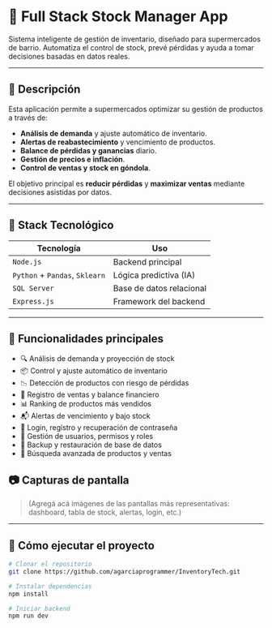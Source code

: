 # 🧠 Full Stack Stock Manager App

Sistema inteligente de gestión de inventario, diseñado para supermercados de barrio. Automatiza el control de stock, prevé pérdidas y ayuda a tomar decisiones basadas en datos reales.

---

## 🧾 Descripción

Esta aplicación permite a supermercados optimizar su gestión de productos a través de:
- **Análisis de demanda** y ajuste automático de inventario.
- **Alertas de reabastecimiento** y vencimiento de productos.
- **Balance de pérdidas y ganancias** diario.
- **Gestión de precios e inflación**.
- **Control de ventas y stock en góndola**.

El objetivo principal es **reducir pérdidas** y **maximizar ventas** mediante decisiones asistidas por datos.

---

## 🧩 Stack Tecnológico

| Tecnología     | Uso                                   |
|----------------|-------------------------------------  |
| `Node.js`      | Backend principal                     |
| `Python` + `Pandas`, `Sklearn` | Lógica predictiva (IA)|
| `SQL Server`   | Base de datos relacional              |
| `Express.js`   | Framework del backend                 |

---

## 🧪 Funcionalidades principales

- 🔍 Análisis de demanda y proyección de stock
- 📦 Control y ajuste automático de inventario
- 📉 Detección de productos con riesgo de pérdidas
- 🧾 Registro de ventas y balance financiero
- 📊 Ranking de productos más vendidos
- 📬 Alertas de vencimiento y bajo stock
- 🔐 Login, registro y recuperación de contraseña
- 👥 Gestión de usuarios, permisos y roles
- 📁 Backup y restauración de base de datos
- 🔎 Búsqueda avanzada de productos y ventas


## 📷 Capturas de pantalla

> (Agregá acá imágenes de las pantallas más representativas: dashboard, tabla de stock, alertas, login, etc.)

---

## 🚀 Cómo ejecutar el proyecto

```bash
# Clonar el repositorio
git clone https://github.com/agarciaprogrammer/InventoryTech.git

# Instalar dependencias
npm install

# Iniciar backend
npm run dev
